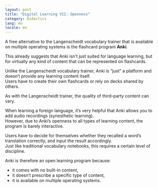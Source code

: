 ```yaml
---
layout: post
title: "Digital Learning VII: Openness"
category: Didactics
lang: en
locale: en
---
```


A free alternative to the Langenscheidt vocabulary trainer that is available on multiple operating systems is the flashcard program **Anki**.

This already suggests that Anki isn’t just suited for language learning, but for virtually any kind of content that can be represented on flashcards.

Unlike the Langenscheidt vocabulary trainer, Anki is “just” a platform and doesn’t provide any learning content itself.  
Users have to create their own flashcards or rely on decks shared by others.

As with the Langenscheidt trainer, the quality of third-party content can vary.

When learning a foreign language, it’s very helpful that Anki allows you to add audio recordings (synesthetic learning).  
However, due to Anki’s openness to all types of learning content, the program is barely interactive.

Users have to decide for themselves whether they recalled a word’s translation correctly, and input the result accordingly.  
Just like traditional vocabulary notebooks, this requires a certain level of discipline.

Anki is therefore an open learning program because:

- it comes with no built-in content,
- it doesn’t prescribe a specific type of content,
- it is available on multiple operating systems.
